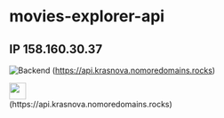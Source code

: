 # movies-explorer-api

## IP 158.160.30.37

![Backend](https://img.shields.io/badge/-Express-090909?style=for-the-badge&logo=Backend)
(https://api.krasnova.nomoredomains.rocks)

<div id="header" align="left">
  <img src="https://ru.freepik.com/premium-vector/back-end-typographic-header-concept_10488807.htm#page=2&query=backend&position=10&from_view=search&track=sph" width="30"/>
</div>
(https://api.krasnova.nomoredomains.rocks)

<!-- https://ru.freepik.com/premium-vector/frontend-typographic-header-concept-website-interface-design-improvement-programming-and-coding-it-profession-isolated-flat-vector-illustration_10520649.htm?query=backend#from_view=detail_alsolike -->
